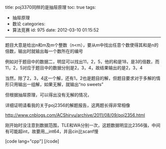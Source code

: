 title: poj3370同样的是抽屉原理
toc: true
tags:
  - 抽屉原理
  - 数论
categories:
  - 算法竞赛
id: 975
date: 2012-03-10 01:15:52
---

题目大意是给出n和m及m个整数（n<m），要从m中找出任意个数使得其和是n的倍数，输出时就输出每一个数所在的编号

例如对于题目中的数据二，明显可以找出11，2，5，他的和是18，是3的倍数，而11，2，5对应于题目中的数据分别是2，3，4，故结果输出的是2，3，4

当然，除了2，3，4这一个解，还有1，2也是题目的解，但题目要求对于多解的情形只用输出一组解，如果无解，就输出“no sweets”

但根据抽屉原理，可以得出没有无解的情况，

详细证明请看我的关于poj2356的解题报告，这两题长得非常相像

http://www.cnblogs.com/ACShiryu/archive/2011/08/09/poj2356.html

刚开始时没注意到数据范围，TLE和WA分别一次，这题数据明显比2356强，中间有可能超int，故要用__int64，并且cin比scanf慢

[code lang="cpp"]
[/code]